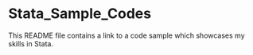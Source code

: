 # Stata_Sample_Codes

This README file contains a link to a code sample which showcases my skills in Stata.
